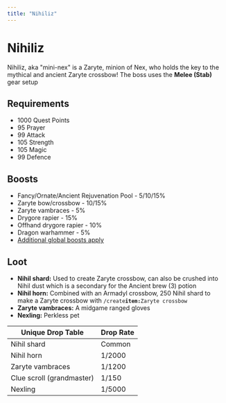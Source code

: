 ```yaml
---
title: "Nihiliz"
---
```


# Nihiliz

Nihiliz, aka "mini-nex" is a Zaryte, minion of Nex, who holds the key to the mythical and ancient Zaryte crossbow! The boss uses the **Melee (Stab)** gear setup

## Requirements

- 1000 Quest Points
- 95 Prayer
- 99 Attack
- 105 Strength
- 105 Magic
- 99 Defence

## Boosts

- Fancy/Ornate/Ancient Rejuvenation Pool - 5/10/15%
- Zaryte bow/crossbow - 10/15%
- Zaryte vambraces - 5%
- Drygore rapier - 15%
- Offhand drygore rapier - 10%
- Dragon warhammer - 5%
- [Additional global boosts apply](../../skills/combat-skills.md#boosts)

## Loot

- **Nihil shard:** Used to create Zaryte crossbow, can also be crushed into Nihil dust which is a secondary for the Ancient brew (3) potion
- **Nihil horn:** Combined with an Armadyl crossbow, 250 Nihil shard to make a Zaryte crossbow with `/create`**`item:`**`Zaryte crossbow`
- **Zaryte vambraces:** A midgame ranged gloves
- **Nexling:** Perkless pet

| **Unique Drop Table**     | **Drop Rate** |
| ------------------------- | ------------- |
| Nihil shard               | Common        |
| Nihil horn                | 1/2000        |
| Zaryte vambraces          | 1/1200        |
| Clue scroll (grandmaster) | 1/150         |
| Nexling                   | 1/5000        |
